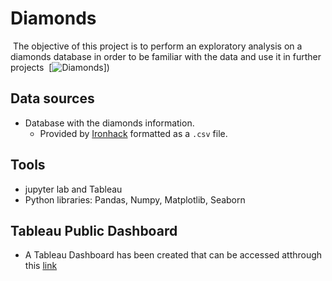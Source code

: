 #  Diamonds 
​
The objective of this project is to perform an exploratory analysis on a diamonds database in order to be familiar with the data and use it in further projects
​
[![Diamonds](https://www.youtube.com/watch?v=2W-nmKpbTr8)])
​
## Data sources 
 - Database with the diamonds information.
    - Provided by [Ironhack](http://www.potacho.com/files/ironhack/diamonds_train.csv) formatted as a `.csv` file.

## Tools
- jupyter lab and Tableau
- Python libraries: Pandas, Numpy, Matplotlib, Seaborn
 
## Tableau Public Dashboard
- A Tableau Dashboard has been created that can be accessed atthrough this [link](https://public.tableau.com/profile/david.gozalo#!/vizhome/ExploratoryAnalysis_15961337532230/Damonds?publish=yes)





 
